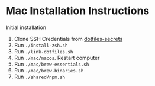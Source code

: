 # Mac Installation Instructions

Initial installation

1. Clone SSH Credentials from [dotfiles-secrets](https://github.com/zellwk/dotfiles-secrets)
2. Run `./install-zsh.sh`
3. Run `./link-dotfiles.sh`
4. Run `./mac/macos`. Restart computer
5. Run `./mac/brew-essentials.sh`
6. Run `./mac/brew-binaries.sh`
7. Run `./shared/npm.sh`
